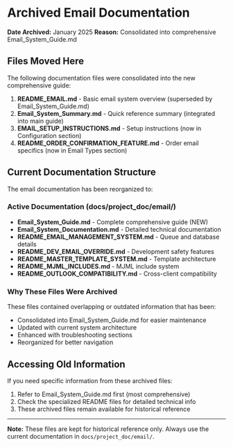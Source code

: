 # Archived Email Documentation

**Date Archived:** January 2025
**Reason:** Consolidated into comprehensive Email_System_Guide.md

## Files Moved Here

The following documentation files were consolidated into the new comprehensive guide:

1. **README_EMAIL.md** - Basic email system overview (superseded by Email_System_Guide.md)
2. **Email_System_Summary.md** - Quick reference summary (integrated into main guide)
3. **EMAIL_SETUP_INSTRUCTIONS.md** - Setup instructions (now in Configuration section)
4. **README_ORDER_CONFIRMATION_FEATURE.md** - Order email specifics (now in Email Types section)

## Current Documentation Structure

The email documentation has been reorganized to:

### Active Documentation (docs/project_doc/email/)
- **Email_System_Guide.md** - Complete comprehensive guide (NEW)
- **Email_System_Documentation.md** - Detailed technical documentation
- **README_EMAIL_MANAGEMENT_SYSTEM.md** - Queue and database details
- **README_DEV_EMAIL_OVERRIDE.md** - Development safety features
- **README_MASTER_TEMPLATE_SYSTEM.md** - Template architecture
- **README_MJML_INCLUDES.md** - MJML include system
- **README_OUTLOOK_COMPATIBILITY.md** - Cross-client compatibility

### Why These Files Were Archived

These files contained overlapping or outdated information that has been:
- Consolidated into Email_System_Guide.md for easier maintenance
- Updated with current system architecture
- Enhanced with troubleshooting sections
- Reorganized for better navigation

## Accessing Old Information

If you need specific information from these archived files:
1. Refer to Email_System_Guide.md first (most comprehensive)
2. Check the specialized README files for detailed technical info
3. These archived files remain available for historical reference

---

**Note:** These files are kept for historical reference only. Always use the current documentation in `docs/project_doc/email/`.
